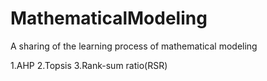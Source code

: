 # MathematicalModeling
A sharing of the learning process of mathematical modeling

1.AHP
2.Topsis
3.Rank-sum ratio(RSR)
